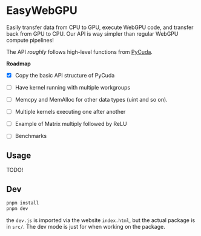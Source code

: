 # EasyWebGPU 

Easily transfer data from CPU to GPU, execute WebGPU code, and transfer back from GPU to CPU. Our API is way simpler than regular WebGPU compute pipelines!

The API _roughly_ follows high-level functions from [PyCuda](https://homepages.math.uic.edu/~jan/mcs572f16/mcs572notes/lec29.html).

**Roadmap**

- [x] Copy the basic API structure of PyCuda
- [ ] Have kernel running with multiple workgroups
- [ ] Memcpy and MemAlloc for other data types (uint and so on).
- [ ] Multiple kernels executing one after another 
- [ ] Example of Matrix multiply followed by ReLU
- [ ] Benchmarks


## Usage

TODO!


## Dev

```bash
pnpm install
pnpm dev
```

the `dev.js` is imported via the website `index.html`, but the actual package is in `src/`. The dev mode is just for when working on the package.
